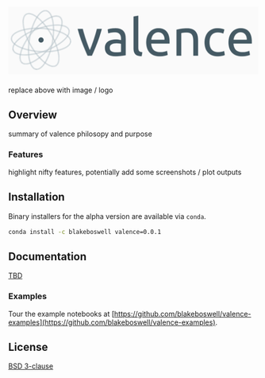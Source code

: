 
![valence](valence-logo.png)
---

replace above with image / logo

## Overview

summary of valence philosopy and purpose

### Features

highlight nifty features, potentially add some screenshots / plot outputs

## Installation

Binary installers for the alpha version are available via `conda`.

``` bash
conda install -c blakeboswell valence=0.0.1
```

## Documentation

[TBD]()

### Examples

Tour the example notebooks at [https://github.com/blakeboswell/valence-examples](https://github.com/blakeboswell/valence-examples).

## License

[BSD 3-clause](https://github.com/blakeboswell/valence/blob/master/LICENSE)


